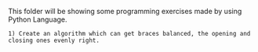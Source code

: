 This folder will be showing some programming exercises made by using Python Language.
```
1) Create an algorithm which can get braces balanced, the opening and closing ones evenly right.
```
